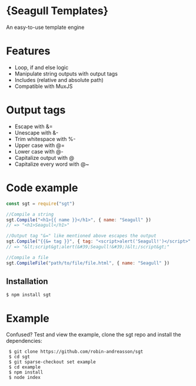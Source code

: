 # {Seagull Templates}

An easy-to-use template engine

# Features
* Loop, if and else logic
* Manipulate string outputs with output tags
* Includes (relative and absolute path)
* Compatible with MuxJS


# Output tags
* Escape with &=
* Unescape with &-
* Trim whitespace with %-
* Upper case with @=
* Lower case with @-
* Capitalize output with @
* Capitalize every word with @~

# Code example

```js
const sgt = require("sgt")

//Compile a string
sgt.Compile("<h1>{{ name }}</h1>", { name: "Seagull" })
// => "<h1>Seagull</h1>"

//Output tag "&=" like mentioned above escapes the output
sgt.Compile("{{&= tag }}", { tag: "<script>alert('Seagull!')</script>" })
// => "&lt;script&gt;alert(&#39;Seagull!&#39;)&lt;/script&gt;"

//Compile a file
sgt.CompileFile("path/to/file/file.html", { name: "Seagull" })
```

## Installation
```
$ npm install sgt
```

# Example

Confused? Test and view the example, clone the sgt repo and install the dependencies:

```
 $ git clone https://github.com/robin-andreasson/sgt
 $ cd sgt
 $ git sparse-checkout set example
 $ cd example
 $ npm install
 $ node index
```